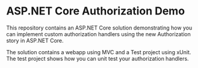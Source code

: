 # ASP.NET Core Authorization Demo
This repository contains an ASP.NET Core solution demonstrating how you can implement custom authorization handlers using the new Authorization story in ASP.NET Core.

The solution contains a webapp using MVC and a Test project using xUnit. The test project shows how you can unit test your authorization handlers.
